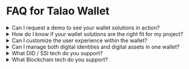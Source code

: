 # FAQ for Talao Wallet

<details>
    <summary>Can I request a demo to see your wallet solutions in action?</summary>
    
    Absolutely. Reach out to us to schedule a demo, and we'll provide you with an in-depth look at how our wallet solutions can elevate your project.
</details>

<details>
    <summary>How do I know if your wallet solutions are the right fit for my project?</summary>
    
    Our team of experts is here to assist you in assessing your project's requirements and goals. Contact us, and we'll guide you through how our solutions can align with your needs.
</details>

<details>
    <summary>Can I customize the user experience within the wallet?</summary>
    
    Of course! Our wallets support customizable workflows. You can tailor the user journey to match your unique vision and enhance user satisfaction and engagement.
</details>

<details>
    <summary>Can I manage both digital identities and digital assets in one wallet?</summary>
    
    Absolutely. Our wallets offer a unified solution, allowing you to manage digital identities and various crypto assets across multiple blockchains, all within a single interface.
</details>

<details>
    <summary>What DID / SSI tech do you support?</summary>
    
    - **VC/VP formats**: JSON-LD, JWT, and JSON-LD ZKP
    - **Protocols**: OIDC4VCI (Pre-authorized code flow, User PIN, Authorization code flow, Deferred endpoint), OIDC4VP, SIOPV2 (Last draft), Presentation definition, Presentation submission
    - **Supported DID methods**: did:key, did:web, did:ion, did:tz, did:pkh, did:ebsi, did:polygonid
    - **OIDC4VC profiles**: EBSI-V3, GAIA-X
    - **PolygonID**: Iden3 protocol
    - **DIF**: Presentation Exchange v2.0
</details>

<details>
    <summary>What Blockchain tech do you support?</summary>
    
    - **Blockchains**: Tezos, Ethereum, Polygon, BNB Chain, Fantom, Ethereum L2s, EVM compatible blockchains
    - **Open source web3 standard**: To connect blockchain wallets to dApps: WalletConnect V2 and Tezos Beacon
</details>